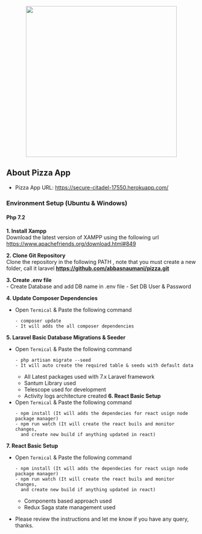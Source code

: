 <p align="center"><img src="https://res.cloudinary.com/dtfbvvkyp/image/upload/v1566331377/laravel-logolockup-cmyk-red.svg" width="400"></p>

## About Pizza App
- Pizza App URL: https://secure-citadel-17550.herokuapp.com/
### Environment Setup (Ubuntu & Windows)

#### Php 7.2
**1. Install Xampp**
\
    Download the latest version of XAMPP using the following url https://www.apachefriends.org/download.html#849

**2. Clone Git Repository**
\
   Clone the repository in the following PATH , note that you must create a new folder, call it laravel **https://github.com/abbasnaumani/pizza.git**

**3. Create .env file**
\
    - Create Database and add DB name in .env file
    - Set DB User & Password
    
**4. Update Composer Dependencies**
- Open `Termical` & Paste the following command
    ```
    - composer update
    - It will adds the all composer dependencies    
    ```

**5. Laravel Basic Database Migrations & Seeder**
- Open `Termical` & Paste the following command
    ```
    - php artisan migrate --seed
    - It will auto create the required table & seeds with default data     
    ```
  - All Latest packages used with 7.x Laravel framework
  - Santum Library used
  - Telescope used for development
  - Activity logs architecture created
**6. React Basic Setup**
- Open `Termical` & Paste the following command
    ```
    - npm install (It will adds the dependecies for react usign node package manager)
    - npm run watch (It will create the react buils and monitor changes,
      and create new build if anything updated in react)     
    ```
**7. React Basic Setup**
- Open `Termical` & Paste the following command
    ```
    - npm install (It will adds the dependecies for react usign node package manager)
    - npm run watch (It will create the react buils and monitor changes,
      and create new build if anything updated in react)     
    ```
    - Components based approach used
    - Redux Saga state management used
    
 - Please review the instructions and let me know if you have any query, thanks. 
